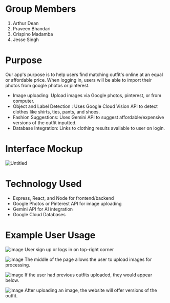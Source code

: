 # Group Members
1. Arthur Dean
2. Praveen Bhandari
3. Crispino Madamba
4. Jesse Singh

# Purpose
Our app's purpose is to help users find matching outfit's online at an equal or affordable price. When logging in, users will be able to import their photos from google photos or pinterest.
* Image uploading: Upload images via Google photos, pinterest, or from computer.
* Object and Label Detection : Uses Google Cloud Vision API to detect clothes like shirts, ties, pants, and shoes.
* Fashion Suggestions: Uses Gemini API to suggest affordable/expensive versions of the outfit inputted.
* Database Integration: Links to clothing results available to user on login.

# Interface Mockup
![Untitled](https://github.com/user-attachments/assets/2a084d5d-8c5f-4d58-8e02-efacd0c2ef46)

# Technology Used
* Express, React, and Node for frontend/backend
* Google Photos or Pinterest API for image uploading
* Gemini API for AI integration
* Google Cloud Databases

# Example User Usage
![image](https://github.com/user-attachments/assets/abeca1fa-e5d2-408b-bb89-34f2087a0a58)
User sign up or logs in on top-right corner

![image](https://github.com/user-attachments/assets/8f694fc3-6e31-4c27-b543-97e0cc76c5d4)
The middle of the page allows the user to upload images for processing.

![image](https://github.com/user-attachments/assets/3d0b0ff6-224c-4d6d-9e6b-a755d55dc4f1)
If the user had previous outfits uploaded, they would appear below.

![image](https://github.com/user-attachments/assets/9ec5766d-a406-4381-adbc-8d699e039372)
After uploading an image, the website will offer versions of the outfit.

